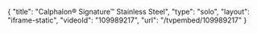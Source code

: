 {
    "title": "Calphalon&reg; Signature&trade; Stainless Steel",
    "type": "solo",
    "layout": "iframe-static",
    "videoId": "109989217",
    "url": "\/tvpembed\/109989217"
}